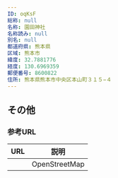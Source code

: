 ```yaml
---
ID: oqKsF
総称: null
名称: 園田神社
名称読み: null
別名: null
都道府県: 熊本県
区域: 熊本市
緯度: 32.7881776
経度: 130.6969359
郵便番号: 8600822
住所: 熊本県熊本市中央区本山町３１５−４
---
```


## その他

### 参考URL

| URL | 説明          |
| --- | ------------- |
|     | OpenStreetMap |
